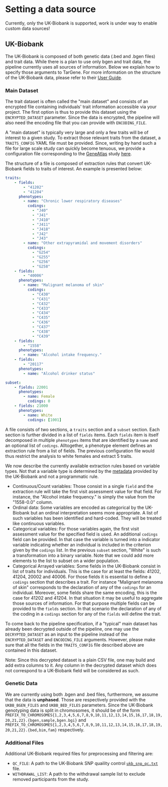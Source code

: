 # Setting a data source

Currently, only the UK-Biobank is supported, work is under way to enable custom data sources!

## UK-Biobank

The UK-Biobank is composed of both genetic data (.bed and .bgen files) and trait data. While there is a plan to use only bgen and trait data, the pipeline currently uses all sources of information. Below we explain how to specify those arguments to TarGene. For more information on the structure of the UK-Biobank data, please refer to their [User Guide](https://biobank.ndph.ox.ac.uk/crystal/exinfo.cgi?src=accessing_data_guide).

### Main Dataset

The trait dataset is often called the "main dataset" and consists of an encrypted file containing individuals' trait information accessible via your project. The first option is thus to provide this dataset using the `ENCRYPTED_DATASET` parameter. Since the data is encrypted, the pipeline will also need the encoding file that you can provide with `ENCODING_FILE`.

A "main dataset" is typically very large and only a few traits will be of interest to a given study. To extract those relevant traits from the dataset, a `TRAITS_CONFIG` YAML file must be provided. Since, writing by hand such a file for large scale study can quickly become tenuous, we provide a configuration file corresponding to the [GeneAtlas](http://geneatlas.roslin.ed.ac.uk/) study [here](https://github.com/TARGENE/UKBMain.jl/blob/main/config/geneatlas_config.yaml).

The structure of a file is composed of extraction rules that convert UK-Biobank fields to traits of interest. An example is presented below:

```yaml
traits:
    - fields:
        - "41202"
        - "41204"
      phenotypes:
        - name: "Chronic lower respiratory diseases"
          codings:
            - "J40"
            - "J41"
            - "J410"
            - "J411"
            - "J418"
            - "J42"
            - "J43"
        - name: "Other extrapyramidal and movement disorders"
          codings:
            - "G254"
            - "G255"
            - "G256"
            - "G258"
    - fields:
        - "40006"
      phenotypes:
        - name: "Malignant melanoma of skin"
          codings:
            - "C430"
            - "C431"
            - "C432"
            - "C433"
            - "C434"
            - "C435"
            - "C436"
            - "C437"
            - "C438"
            - "C439"
    - fields:
        - "1558"
      phenotypes:
        - name: "Alcohol intake frequency."
    - fields:
        - "20117"
      phenotypes:
        - name: "Alcohol drinker status"

subset: 
    - fields: 22001
      phenotypes:
        - name: Female
          codings: 0
    - fields: 21000
      phenotypes:
        - name: White
          codings: [1001]
```

A file consists of two sections, a `traits` section and a `subset` section. Each section is further divided in a list of `fields` items. Each `fields` item is itself decomposed in multiple `phenotypes` items that are identified by a `name` and an optional list of `codings`. Alltogether, a phenotype element defines an extraction rule from a list of fields. The previous configuration file would thus restrict the analysis to white females and extract 5 traits.

We now describe the currently available extraction rules based on variable types. Not that a variable type is determined by the [metadata](https://biobank.ndph.ox.ac.uk/ukb/schema.cgi?id=1) provided by the UK-Biobank and not a programmatic rule.

- Continuous/Count variables: Those consist in a single `field` and the extraction rule will take the first visit assessment value for that field. For instance, the "Alcohol intake frequency." is simply the value from the "1558-0.0" column.
- Ordinal data: Some variables are encoded as categorical by the UK-Biobank but an ordinal interpretation seems more appropriate. A list of such variables has been identified and hard-coded. They will be treated like continuous variables.
- Categorical variables: For those variables again, the first visit assessment value for the specified field is used. An additional `codings` field can be provided. In that case the variable is turned into a indicator variable indicating whether an individual is included in the criterion given by the `codings` list. In the previous `subset` section, "White" is such a transformation into a binary variable. Note that we could add more elements to the list to subset on a wider population.
- Categorical Arrayed variables: Some fields in the UK-Biobank consist in list of traits for individuals. This is the case for at least the fields: 41202, 41204, 20002 and 40006. For those fields it is essential to define a `codings` section that describes a trait. For instance "Malignant melanoma of skin" corresponds to the declaration of any of the `codings` for an individual. Moreover, some fields share the same encoding, this is the case for  41202 and 41204. In that situation it may be useful to aggregate those sources of information. For that purpose multiple fields can be provided to the `fields` section. In that scenario the declaration of any of the coding in a `codings` section for any of the `fields` will define the trait.

To come back to the pipeline specification, if a "typical" main dataset has already been decrypted outside of the pipeline, one may use the `DECRYPTED_DATASET` as an input to the pipeline instead of the `ENCRYPTED_DATASET` and `ENCODING_FILE` arguments. However, please make sure that all the fields in the `TRAITS_CONFIG` file described above are contained in this dataset.

Note: Since this decrypted dataset is a plain CSV file, one may build and add extra columns to it. Any column in the decrypted dataset which does not correspond to a UK-Biobank field will be considered as such.

### Genetic Data

We are currently using both .bgen and .bed files, furthermore, we assume that the data is **unphased**. Those are respectively provided with the `UKBB_BGEN_FILES` and `UKBB_BED_FILES` parameters. Since the UK-Biobank genotyping data is split in chromosomes, it should be of the form `PREFIX_TO_CHROMOSOMES{1,2,3,4,5,6,7,8,9,10,11,12,13,14,15,16,17,18,19,20,21,22}.{bgen,sample,bgen.bgi}` and `PREFIX_TO_CHROMOSOMES{1,2,3,4,5,6,7,8,9,10,11,12,13,14,15,16,17,18,19,20,21,22}.{bed,bim,fam}` respectively.

### Additional Files

Additional UK-Biobank required files for preprocessing and filtering are:

- `QC_FILE`: A path to the UK-Biobank SNP quaility control [`ukb_snp_qc.txt`](https://biobank.ctsu.ox.ac.uk/crystal/refer.cgi?id=1955) file.
- `WITHDRAWAL_LIST`: A path to the withdrawal sample list to exclude removed participants from the study.
